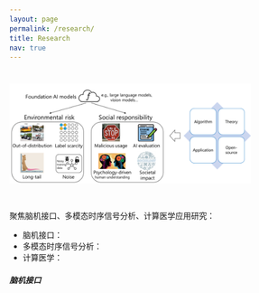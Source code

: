 ```yaml
---
layout: page
permalink: /research/
title: Research
nav: true
---
```


# <center>
# <img src="../assets/img/research.png" style="width: 85%"/>
# </center>

聚焦脑机接口、多模态时序信号分析、计算医学应用研究：
- 脑机接口：
- 多模态时序信号分析：
- 计算医学：

##### 脑机接口
